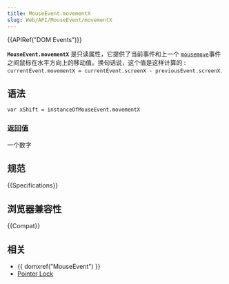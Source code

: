 ```yaml
---
title: MouseEvent.movementX
slug: Web/API/MouseEvent/movementX
---
```


{{APIRef("DOM Events")}}

**`MouseEvent.movementX`** 是只读属性，它提供了当前事件和上一个 [`mousemove`](/zh-CN/docs/Web/API/Element/mousemove_event)事件之间鼠标在水平方向上的移动值。换句话说，这个值是这样计算的 : `currentEvent.movementX = currentEvent.screenX - previousEvent.screenX`.

## 语法

```plain
var xShift = instanceOfMouseEvent.movementX
```

### 返回值

一个数字

## 规范

{{Specifications}}

## 浏览器兼容性

{{Compat}}

## 相关

- {{ domxref("MouseEvent") }}
- [Pointer Lock](/zh-CN/docs/WebAPI/Pointer_Lock)
